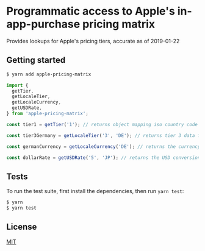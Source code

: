 # Programmatic access to Apple's in-app-purchase pricing matrix

Provides lookups for Apple's pricing tiers, accurate as of 2019-01-22

## Getting started

```bash
$ yarn add apple-pricing-matrix
```

```js
import {
  getTier,
  getLocaleTier,
  getLocaleCurrency,
  getUSDRate,
} from 'apple-pricing-matrix';

const tier1 = getTier('1'); // returns object mapping iso country code to tiering data for tier 1 purchases

const tier3Germany = getLocaleTier('3', 'DE'); // returns tier 3 data for Germany

const germanCurrency = getLocaleCurrency('DE'); // returns the currency used by Apple for a supported iso country code

const dollarRate = getUSDRate('5', 'JP'); // returns the USD conversion rate used by Apple for the given tier and country code
```

## Tests

To run the test suite, first install the dependencies, then run `yarn test`:

```bash
$ yarn
$ yarn test
```

## License

[MIT](LICENSE)
